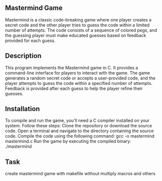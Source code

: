 ## Mastermind Game

Mastermind is a classic code-breaking game where one player creates a secret code and the other player tries to guess the code within a limited number of attempts. The code consists of a sequence of colored pegs, and the guessing player must make educated guesses based on feedback provided for each guess.

## Description

This program implements the Mastermind game in C. It provides a command-line interface for players to interact with the game. The game generates a random secret code or accepts a user-provided code, and the player attempts to guess the code within a specified number of attempts. Feedback is provided after each guess to help the player refine their guesses.

## Installation

To compile and run the game, you'll need a C compiler installed on your system. 
Follow these steps:
Clone the repository or download the source code.
Open a terminal and navigate to the directory containing the source code.
Compile the code using the following command: gcc -o mastermind mastermind.c
Run the game by executing the compiled binary: ./mastermind

## Task 

create mastermind game with makefile without multiply macros and others
